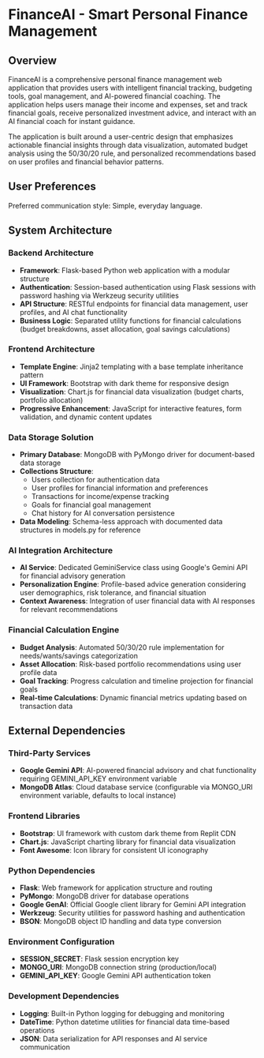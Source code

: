 # FinanceAI - Smart Personal Finance Management

## Overview

FinanceAI is a comprehensive personal finance management web application that provides users with intelligent financial tracking, budgeting tools, goal management, and AI-powered financial coaching. The application helps users manage their income and expenses, set and track financial goals, receive personalized investment advice, and interact with an AI financial coach for instant guidance.

The application is built around a user-centric design that emphasizes actionable financial insights through data visualization, automated budget analysis using the 50/30/20 rule, and personalized recommendations based on user profiles and financial behavior patterns.

## User Preferences

Preferred communication style: Simple, everyday language.

## System Architecture

### Backend Architecture
- **Framework**: Flask-based Python web application with a modular structure
- **Authentication**: Session-based authentication using Flask sessions with password hashing via Werkzeug security utilities
- **API Structure**: RESTful endpoints for financial data management, user profiles, and AI chat functionality
- **Business Logic**: Separated utility functions for financial calculations (budget breakdowns, asset allocation, goal savings calculations)

### Frontend Architecture  
- **Template Engine**: Jinja2 templating with a base template inheritance pattern
- **UI Framework**: Bootstrap with dark theme for responsive design
- **Visualization**: Chart.js for financial data visualization (budget charts, portfolio allocation)
- **Progressive Enhancement**: JavaScript for interactive features, form validation, and dynamic content updates

### Data Storage Solution
- **Primary Database**: MongoDB with PyMongo driver for document-based data storage
- **Collections Structure**: 
  - Users collection for authentication data
  - User profiles for financial information and preferences
  - Transactions for income/expense tracking
  - Goals for financial goal management
  - Chat history for AI conversation persistence
- **Data Modeling**: Schema-less approach with documented data structures in models.py for reference

### AI Integration Architecture
- **AI Service**: Dedicated GeminiService class using Google's Gemini API for financial advisory generation
- **Personalization Engine**: Profile-based advice generation considering user demographics, risk tolerance, and financial situation
- **Context Awareness**: Integration of user financial data with AI responses for relevant recommendations

### Financial Calculation Engine
- **Budget Analysis**: Automated 50/30/20 rule implementation for needs/wants/savings categorization
- **Asset Allocation**: Risk-based portfolio recommendations using user profile data
- **Goal Tracking**: Progress calculation and timeline projection for financial goals
- **Real-time Calculations**: Dynamic financial metrics updating based on transaction data

## External Dependencies

### Third-Party Services
- **Google Gemini API**: AI-powered financial advisory and chat functionality requiring GEMINI_API_KEY environment variable
- **MongoDB Atlas**: Cloud database service (configurable via MONGO_URI environment variable, defaults to local instance)

### Frontend Libraries
- **Bootstrap**: UI framework with custom dark theme from Replit CDN
- **Chart.js**: JavaScript charting library for financial data visualization  
- **Font Awesome**: Icon library for consistent UI iconography

### Python Dependencies
- **Flask**: Web framework for application structure and routing
- **PyMongo**: MongoDB driver for database operations
- **Google GenAI**: Official Google client library for Gemini API integration
- **Werkzeug**: Security utilities for password hashing and authentication
- **BSON**: MongoDB object ID handling and data type conversion

### Environment Configuration
- **SESSION_SECRET**: Flask session encryption key
- **MONGO_URI**: MongoDB connection string (production/local)
- **GEMINI_API_KEY**: Google Gemini API authentication token

### Development Dependencies
- **Logging**: Built-in Python logging for debugging and monitoring
- **DateTime**: Python datetime utilities for financial data time-based operations
- **JSON**: Data serialization for API responses and AI service communication